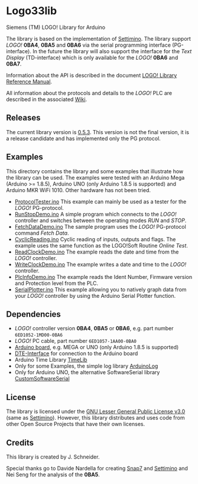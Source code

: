 # Logo33lib
Siemens (TM) LOGO! Library for Arduino

The library is based on the implementation of [Settimino](http://settimino.sourceforge.net/). The library support _LOGO!_ __0BA4__, __0BA5__ and __0BA6__ via the serial programming interface (PG-interface). In the future the library will also support the interface for the _Text Display_ (TD-interface) which is only available for the _LOGO!_ __0BA6__ and __0BA7__.

Information about the API is described in the document [LOGO! Library Reference Manual](/extras/docs/RefManual.md).

All information about the protocols and details to the _LOGO!_ PLC are described in the associated [Wiki](http://github.com/brickpool/logo/wiki).

## Releases
The current library version is [0.5.3](https://github.com/brickpool/logo/releases). This version is not the final version, it is a release candidate and has implemented only the PG protocol.

## Examples
This directory contains the library and some examples that illustrate how the library can be used. The examples were tested with an Arduino Mega (Arduino >= 1.8.5), Arduino UNO (only Arduino 1.8.5 is supported) and Arduino MKR WiFi 1010. Other hardware has not been tried.
- [ProtocolTester.ino](/examples/ProtocolTester/ProtocolTester.ino) This example can mainly be used as a tester for the _LOGO!_ PG-protocol.
- [RunStopDemo.ino](/examples/RunStopDemo/RunStopDemo.ino) A simple program which connects to the _LOGO!_ controller and switches between the operating modes _RUN_ and _STOP_.
- [FetchDataDemo.ino](/examples/FetchDataDemo/FetchDataDemo.ino) The sample program uses the _LOGO!_ PG-protocol command _Fetch Data_.
- [CyclicReading.ino](/examples/CyclicReading/CyclicReading.ino) Cyclic reading of inputs, outputs and flags. The example uses the same function as the LOGO!Soft Routine _Online Test_.
- [ReadClockDemo.ino](/examples/ReadClockDemo/ReadClockDemo.ino) The example reads the date and time from the _LOGO!_ controller.
- [WriteClockDemo.ino](/examples/WriteClockDemo/WriteClockDemo.ino) The example writes a date and time to the _LOGO!_ controller.
- [PlcInfoDemo.ino](/examples/PlcInfoDemo/PlcInfoDemo.ino) The example reads the Ident Number, Firmware version and Protection level from the PLC.
- [SerialPlotter.ino](/examples/SerialPlotter/SerialPlotter.ino) This example allowing you to natively graph data from your _LOGO!_ controller by using the Arduino Serial Plotter function.

## Dependencies
- _LOGO!_ controller version __0BA4__, __0BA5__ or __0BA6__, e.g. part number `6ED1052-1MD00-0BA6`
- _LOGO!_ PC cable, part number `6ED1057-1AA00-0BA0`
- [Arduino board](http://www.arduino.cc/), e.g. MEGA or UNO (only Arduino 1.8.5 is supported)
- [DTE-Interface](https://github.com/brickpool/logo/wiki/DTE-Interface) for connection to the Arduino board
- Arduino Time Library [TimeLib](https://github.com/PaulStoffregen/Time)
- Only for some Examples, the simple log library [ArduinoLog](https://github.com/thijse/Arduino-Log)
- Only for Arduino UNO, the alternative SoftwareSerial library [CustomSoftwareSerial](https://github.com/ledongthuc/CustomSoftwareSerial)

## License
The library is licensed under the [GNU Lesser General Public License v3.0](/LICENSE) (same as [Settimino](http://settimino.sourceforge.net/)). However, this library distributes and uses code from other Open Source Projects that have their own licenses. 

## Credits
This library is created by J. Schneider.

Special thanks go to Davide Nardella for creating [Snap7](http://snap7.sourceforge.net/) and [Settimino](http://settimino.sourceforge.net/) and Nei Seng for the analysis of the __0BA5__.
